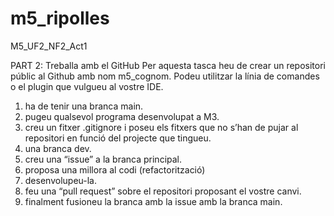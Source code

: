 # m5_ripolles
M5_UF2_NF2_Act1

PART 2: Treballa amb el GitHub 
Per aquesta tasca heu de crear un repositori públic al Github amb nom m5_cognom. Podeu utilitzar la línia de comandes o el plugin que vulgueu al vostre IDE. 
1. ha de tenir una branca main. 
2. pugeu qualsevol programa desenvolupat a M3. 
3. creu un fitxer .gitignore i poseu els fitxers que no s’han de pujar al repositori en funció del projecte que tingueu. 
4. una branca dev. 
5. creu una “issue” a la branca principal. 
6. proposa una millora al codi (refactorització) 
7. desenvolupeu-la. 
8. feu una “pull request” sobre el repositori proposant el vostre canvi. 
9. finalment fusioneu la branca amb la issue amb la branca main. 

